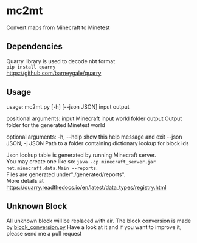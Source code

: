# mc2mt
Convert maps from Minecraft to Minetest

## Dependencies
Quarry library is used to decode nbt format \
`pip install quarry` \
https://github.com/barneygale/quarry

## Usage
usage: mc2mt.py [-h] [--json JSON] input output

positional arguments:
  input                 Minecraft input world folder
  output                Output folder for the generated Minetest world

optional arguments:
  -h, --help            show this help message and exit
  --json JSON, -j JSON  Path to a folder containing dictionary lookup for block ids

Json lookup table is generated by running Minecraft server. \
You may create one like so: `java -cp minecraft_server.jar net.minecraft.data.Main --reports`. \
Files are generated under"./generated/reports". \
More details at https://quarry.readthedocs.io/en/latest/data_types/registry.html

## Unknown Block
All unknown block will be replaced with air.
The block conversion is made by [block_conversion.py](block_conversion.py) 
Have a look at it and if you want to improve it, please send me a pull request

